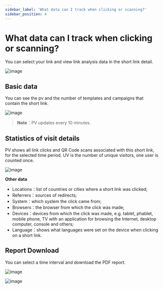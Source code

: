```yaml
---
sidebar_label: 'What data can I track when clicking or scanning?'
sidebar_position: 4
---
```


# What data can I track when clicking or scanning?
You can select your link and view link analysis data in the short link detail.

![image](https://github.com/uSpeedo/product/assets/116861648/56464a8e-45ff-48e2-bc9b-a1745b1a4dfa)

## Basic data
You can see the pv and the number of templates and campaigns that contain the short link.

![image](https://github.com/uSpeedo/product/assets/116861648/f72c0608-76b0-40d8-81b5-10edd9ce16fd)

> **Note**：PV updates every 10 minutes.

## Statistics of visit details
PV shows all link clicks and QR Code scans associated with this short link, for the selected time period.
UV is the number of unique visitors, one user is counted once.

![image](https://github.com/uSpeedo/product/assets/116861648/b43f6d5b-d7da-4875-be7f-0a4d28bcb009)

**Other data**
- Locations：list of countries or cities where a short link was clicked;
- Referrers：sources of redirects;
- System：which system the click came from;
- Browsers：the browser from which the click was made;
- Devices：devices from which the click was made, e.g. tablet, phablet, mobile phone, TV with an application for browsing the Internet, desktop computer, console and others;
- Language：shows what languages were set on the device when clicking on a short link.

## Report Download
You can select a time interval and download the PDF report.

![image](https://github.com/uSpeedo/product/assets/116861648/00027746-2731-4bb5-aaad-464151c73e4f)

![image](https://github.com/uSpeedo/product/assets/116861648/6d3083c2-420c-4067-984d-51715b1411b1)
